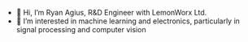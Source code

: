 - 👋 Hi, I’m Ryan Agius, R&D Engineer with LemonWorx Ltd.
- 👀 I’m interested in machine learning and electronics, particularly in signal processing and computer vision

<!---
ryagi97/ryagi97 is a ✨ special ✨ repository because its `README.md` (this file) appears on your GitHub profile.
You can click the Preview link to take a look at your changes.
--->
